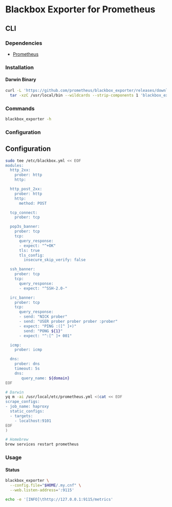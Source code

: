 # Blackbox Exporter for Prometheus

<!--
https://github.com/prometheus-community/helm-charts/tree/main/charts/prometheus-blackbox-exporter
-->

## CLI

### Dependencies

- [Prometheus](/prometheus.md)

### Installation

#### Darwin Binary

```sh
curl -L 'https://github.com/prometheus/blackbox_exporter/releases/download/v0.16.0/blackbox_exporter-0.16.0.darwin-amd64.tar.gz' | \
  tar -xzC /usr/local/bin --wildcards --strip-components 1 'blackbox_exporter*/blackbox_exporter'
```

### Commands

```sh
blackbox_exporter -h
```

### Configuration

## Configuration

```sh
sudo tee /etc/blackbox.yml << EOF
modules:
  http_2xx:
    prober: http
    http:

  http_post_2xx:
    prober: http
    http:
      method: POST

  tcp_connect:
    prober: tcp

  pop3s_banner:
    prober: tcp
    tcp:
      query_response:
      - expect: "^+OK"
      tls: true
      tls_config:
        insecure_skip_verify: false

  ssh_banner:
    prober: tcp
    tcp:
      query_response:
      - expect: "^SSH-2.0-"

  irc_banner:
    prober: tcp
    tcp:
      query_response:
      - send: "NICK prober"
      - send: "USER prober prober prober :prober"
      - expect: "PING :([^ ]+)"
        send: "PONG ${1}"
      - expect: "^:[^ ]+ 001"

  icmp:
    prober: icmp

  dns:
    prober: dns
    timeout: 5s
    dns:
       query_name: ${domain}
EOF
```

```sh
# Darwin
yq m -ai /usr/local/etc/prometheus.yml <(cat << EOF
scrape_configs:
- job_name: haproxy
  static_configs:
  - targets:
    - localhost:9101
EOF
)
```

```sh
# Homebrew
brew services restart prometheus
```

### Usage

#### Status

```sh
blackbox_exporter \
  --config.file="$HOME/.my.cnf" \
  --web.listen-address=':9115'

echo -e '[INFO]\thttp://127.0.0.1:9115/metrics'
```
